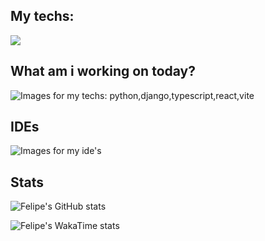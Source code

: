 ## My techs: 
<div>
    <img src="https://skillicons.dev/icons?i=html,css,bootstrap,typescript,jest,python,django,react,vite,postman" /><br>
</div>
          

## What am i working on today?
<div style="display: flex; align-items:center">
<img src="https://skillicons.dev/icons?i=python,django,typescript,react,vite" alt="Images for my techs: python,django,typescript,react,vite" />
</div>

   
## IDEs

<div>
    <img src="https://skillicons.dev/icons?i=vscode,pycharm"  alt="Images for my ide's" />
</div>

## Stats
<div>
    
![Felipe's GitHub stats](https://github-readme-stats.vercel.app/api?username=fandredev&show_icons=true&theme=radical)
    
![Felipe's WakaTime stats](https://github-readme-stats.vercel.app/api/wakatime?username=thistate)

</div>
